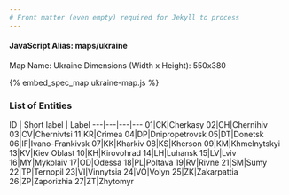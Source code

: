 ```yaml
---
# Front matter (even empty) required for Jekyll to process
---
```


#### JavaScript Alias: maps/ukraine

Map Name: Ukraine
Dimensions (Width x Height): 550x380



{% embed_spec_map ukraine-map.js %}

### List of Entities

ID | Short label | Label
---|---|---|---
01|CK|Cherkasy
02|CH|Chernihiv
03|CV|Chernivtsi
11|KR|Crimea
04|DP|Dnipropetrovsk
05|DT|Donetsk
06|IF|Ivano-Frankivsk
07|KK|Kharkiv
08|KS|Kherson
09|KM|Khmelnytskyi
13|KV|Kiev Oblast
10|KH|Kirovohrad
14|LH|Luhansk
15|LV|Lviv
16|MY|Mykolaiv
17|OD|Odessa
18|PL|Poltava
19|RV|Rivne
21|SM|Sumy
22|TP|Ternopil
23|VI|Vinnytsia
24|VO|Volyn
25|ZK|Zakarpattia
26|ZP|Zaporizhia
27|ZT|Zhytomyr

